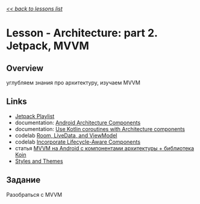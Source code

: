 [*<< back to lessons list*](../readme.md)

# Lesson - Architecture: part 2. Jetpack, MVVM 
## Overview
углубляем знания про архитектуру, изучаем MVVM

## Links
- [Jetpack Playlist](https://www.youtube.com/playlist?list=PLWz5rJ2EKKc9mxIBd0DRw9gwXuQshgmn2)
- documentation: [Android Architecture Components](https://developer.android.com/topic/libraries/architecture)
- documentation: [Use Kotlin coroutines with Architecture components](https://developer.android.com/topic/libraries/architecture/coroutines)
- codelab [Room, LiveData, and ViewModel](https://codelabs.developers.google.com/codelabs/android-training-livedata-viewmodel/index.html#0)
- codelab [Incorporate Lifecycle-Aware Components](https://codelabs.developers.google.com/codelabs/android-lifecycles/index.html#0)
- статья [MVVM на Android с компонентами архитектуры + библиотека Koin](https://medium.com/nuances-of-programming/mvvm-%D0%BD%D0%B0-android-%D1%81-%D0%BA%D0%BE%D0%BC%D0%BF%D0%BE%D0%BD%D0%B5%D0%BD%D1%82%D0%B0%D0%BC%D0%B8-%D0%B0%D1%80%D1%85%D0%B8%D1%82%D0%B5%D0%BA%D1%82%D1%83%D1%80%D1%8B-%D0%B1%D0%B8%D0%B1%D0%BB%D0%B8%D0%BE%D1%82%D0%B5%D0%BA%D0%B0-koin-e2e77b77950e)
- [Styles and Themes](https://developer.android.com/guide/topics/ui/look-and-feel/themes) 

## Задание
Разобраться с MVVM